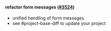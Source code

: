 #### refactor form messages ([#3524](https://github.com/shopsys/shopsys/pull/3524))

- unified handling of form messages
- see #project-base-diff to update your project
